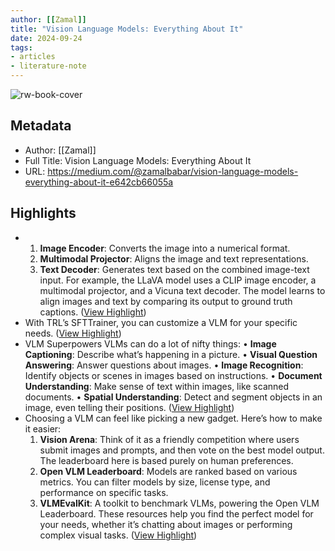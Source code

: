 ```yaml
---
author: [[Zamal]]
title: "Vision Language Models: Everything About It"
date: 2024-09-24
tags: 
- articles
- literature-note
---
```

![rw-book-cover](https://miro.medium.com/v2/resize:fit:902/1*9uuWHtogKdDB_eOEEhzp7w.png)

## Metadata
- Author: [[Zamal]]
- Full Title: Vision Language Models: Everything About It
- URL: https://medium.com/@zamalbabar/vision-language-models-everything-about-it-e642cb66055a

## Highlights
- 1. **Image Encoder**: Converts the image into a numerical format.
  2. **Multimodal Projector**: Aligns the image and text representations.
  3. **Text Decoder**: Generates text based on the combined image-text input.
  For example, the LLaVA model uses a CLIP image encoder, a multimodal projector, and a Vicuna text decoder. The model learns to align images and text by comparing its output to ground truth captions. ([View Highlight](https://read.readwise.io/read/01j8hy5x7pnr0hmj3pka5g91m7))
- With TRL’s SFTTrainer, you can customize a VLM for your specific needs. ([View Highlight](https://read.readwise.io/read/01j8hy6c2wq8zmr4ph9pq92sdh))
- VLM Superpowers
  VLMs can do a lot of nifty things:
  • **Image Captioning**: Describe what’s happening in a picture.
  • **Visual Question Answering**: Answer questions about images.
  • **Image Recognition**: Identify objects or scenes in images based on instructions.
  • **Document Understanding**: Make sense of text within images, like scanned documents.
  • **Spatial Understanding**: Detect and segment objects in an image, even telling their positions. ([View Highlight](https://read.readwise.io/read/01j8hy5382tjhtevrjwn3t0rqx))
- Choosing a VLM can feel like picking a new gadget. Here’s how to make it easier:
  1. **Vision Arena**: Think of it as a friendly competition where users submit images and prompts, and then vote on the best model output. The leaderboard here is based purely on human preferences.
  2. **Open VLM Leaderboard**: Models are ranked based on various metrics. You can filter models by size, license type, and performance on specific tasks.
  3. **VLMEvalKit**: A toolkit to benchmark VLMs, powering the Open VLM Leaderboard.
  These resources help you find the perfect model for your needs, whether it’s chatting about images or performing complex visual tasks. ([View Highlight](https://read.readwise.io/read/01j8hy5dvyqt6jc5bahkar8tss))
